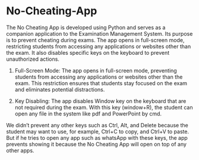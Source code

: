 # No-Cheating-App

The No Cheating App is developed using Python and serves as a companion application to the Examination Management System. Its purpose is to prevent cheating during exams. The app opens in full-screen mode, restricting students from accessing any applications or websites other than the exam. It also disables specific keys on the keyboard to prevent unauthorized actions. 


1)	Full-Screen Mode: The app opens in full-screen mode, preventing students from accessing any applications or websites other than the exam. This restriction ensures that students stay focused on the exam and eliminates potential distractions.

2)	Key Disabling: The app disables Window key on the keyboard that are not required during the exam. With this key (window+R), the student can open any file in the system like pdf and PowerPoint by cmd.

We didn’t prevent any other keys such as Ctrl, Alt, and Delete because the student may want to use, for example, Ctrl+C to copy, and Ctrl+V to paste. But if he tries to open any app such as whatsApp  with these keys, the app prevents showing it because the No Cheating App will open on top of any other apps.

